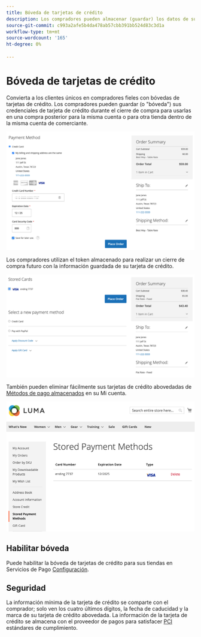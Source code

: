 ```yaml
---
title: Bóveda de tarjetas de crédito
description: Los compradores pueden almacenar (guardar) los datos de sus tarjetas de crédito para futuras compras.
source-git-commit: c993a2afe5b4da478ab57cbb391bb524d83c3d1a
workflow-type: tm+mt
source-wordcount: '165'
ht-degree: 0%

---
```


# Bóveda de tarjetas de crédito

Convierta a los clientes únicos en compradores fieles con bóvedas de tarjetas de crédito. Los compradores pueden guardar (o &quot;bóveda&quot;) sus credenciales de tarjeta de crédito durante el cierre de compra para usarlas en una compra posterior para la misma cuenta o para otra tienda dentro de la misma cuenta de comerciante.

![Almacene su tarjeta de crédito para uso posterior](assets/save-card-for-later.png)

Los compradores utilizan el token almacenado para realizar un cierre de compra futuro con la información guardada de su tarjeta de crédito.

![Usar credenciales almacenadas para compras futuras](assets/use-stored-card.png)

También pueden eliminar fácilmente sus tarjetas de crédito abovedadas de [Métodos de pago almacenados](https://docs.magento.com/user-guide/customers/account-dashboard-stored-payment-methods.html) en su Mi cuenta.

![Métodos de pago almacenados en mi cuenta](assets/stored-payment-methods.png)

## Habilitar bóveda

Puede habilitar la bóveda de tarjetas de crédito para sus tiendas en Servicios de Pago [Configuración](settings.md#card-vaulting).

## Seguridad

La información mínima de la tarjeta de crédito se comparte con el comprador; solo ven los cuatro últimos dígitos, la fecha de caducidad y la marca de su tarjeta de crédito abovedada. La información de la tarjeta de crédito se almacena con el proveedor de pagos para satisfacer [PCI](security.md#PCI-compliance) estándares de cumplimiento.
